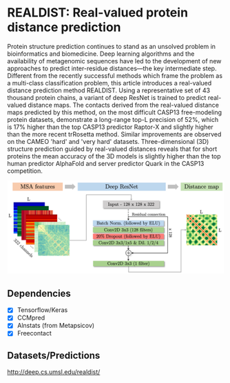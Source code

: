 # REALDIST: Real-valued protein distance prediction

Protein structure prediction continues to stand as an unsolved problem in bioinformatics and biomedicine. Deep learning algorithms and the availability of metagenomic sequences have led to the development of new approaches to predict inter-residue distances&mdash;the key intermediate step. Different from the recently successful methods which frame the problem as a multi-class classification problem, this article introduces a real-valued distance prediction method REALDIST. Using a representative set of 43 thousand protein chains, a variant of deep ResNet is trained to predict real-valued distance maps. The contacts derived from the real-valued distance maps predicted by this method, on the most difficult CASP13 free-modeling protein datasets, demonstrate a long-range top-L precision of 52%, which is 17% higher than the top CASP13 predictor Raptor-X and slightly higher than the more recent trRosetta method. Similar improvements are observed on the CAMEO 'hard' and 'very hard' datasets. Three-dimensional (3D) structure prediction guided by real-valued distances reveals that for short proteins the mean accuracy of the 3D models is slightly higher than the top human predictor AlphaFold and server predictor Quark in the CASP13 competition.

![](figure6_blockdiagram.png)

## Dependencies
- [x] Tensorflow/Keras
- [x] CCMpred
- [x] Alnstats (from Metapsicov)
- [x] Freecontact

## Datasets/Predictions
http://deep.cs.umsl.edu/realdist/
